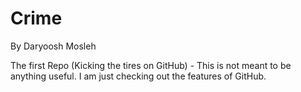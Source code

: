 Crime
===========
By Daryoosh Mosleh
 
The first Repo (Kicking the tires on GitHub) - This is not meant to be anything useful.   I am just  checking out the features of GitHub.
